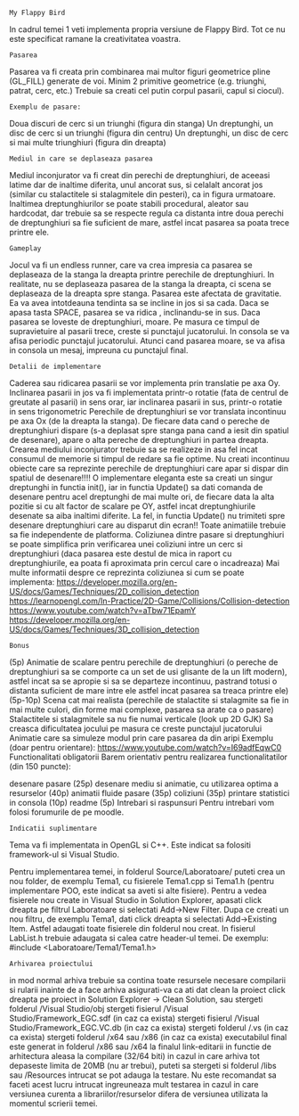 `My Flappy Bird`

In cadrul temei 1 veti implementa propria versiune de Flappy Bird. Tot ce nu este specificat ramane la creativitatea voastra.

`Pasarea`

Pasarea va fi creata prin combinarea mai multor figuri geometrice pline (GL_FILL) generate de voi. Minim 2 primitive geometrice (e.g. triunghi, patrat, cerc, etc.) Trebuie sa creati cel putin corpul pasarii, capul si ciocul).

`Exemplu de pasare:`

Doua discuri de cerc si un triunghi (figura din stanga)
Un dreptunghi, un disc de cerc si un triunghi (figura din centru)
Un dreptunghi, un disc de cerc si mai multe triunghiuri (figura din dreapta)

`Mediul in care se deplaseaza pasarea`

Mediul inconjurator va fi creat din perechi de dreptunghiuri, de aceeasi latime dar de inaltime diferita, unul ancorat sus, si celalalt
ancorat jos (similar cu stalactitele si stalagmitele din pesteri), ca in figura urmatoare. Inaltimea dreptunghiurilor se poate stabili 
procedural, aleator sau hardcodat, dar trebuie sa se respecte regula ca distanta intre doua perechi de dreptunghiuri sa fie suficient 
de mare, astfel incat pasarea sa poata trece printre ele.


`Gameplay`

Jocul va fi un endless runner, care va crea impresia ca pasarea se deplaseaza de la stanga la dreapta printre perechile de dreptunghiuri.
In realitate, nu se deplaseaza pasarea de la stanga la dreapta, ci scena se deplaseaza de la dreapta spre stanga. Pasarea este afectata
de gravitatie. Ea va avea intotdeauna tendinta sa se incline in jos si sa cada. Daca se apasa tasta SPACE, pasarea se va ridica ,
inclinandu-se in sus. Daca pasarea se loveste de dreptunghiuri, moare. Pe masura ce timpul de supravietuire al pasarii trece, creste 
si punctajul jucatorului. In consola se va afisa periodic punctajul jucatorului. Atunci cand pasarea moare, se va afisa in consola un
mesaj, impreuna cu punctajul final.

`Detalii de implementare`

Caderea sau ridicarea pasarii se vor implementa prin translatie pe axa Oy.
Inclinarea pasarii in jos va fi implementata printr-o rotatie (fata de centrul de greutate al pasarii) in sens orar, iar inclinarea 
pasarii in sus, printr-o rotatie in sens trigonometric
Perechile de dreptunghiuri se vor translata incontinuu pe axa Ox (de la dreapta la stanga). De fiecare data cand o pereche de
dreptunghiuri dispare (s-a deplasat spre stanga pana cand a iesit din spatiul de desenare), apare o alta pereche de dreptunghiuri
in partea dreapta. Crearea mediului inconjurator trebuie sa se realizeze in asa fel incat consumul de memorie si timpul de redare 
sa fie optime. Nu creati incontinuu obiecte care sa reprezinte perechile de dreptunghiuri care apar si dispar din spatiul de 
desenare!!!! O implementare eleganta este sa creati un singur dreptunghi in functia init(), iar in functia Update() sa dati 
comanda de desenare pentru acel dreptunghi de mai multe ori, de fiecare data la alta pozitie si cu alt factor de scalare pe OY, 
astfel incat dreptunghiurile desenate sa aiba inaltimi diferite. La fel, in functia Update() nu trimiteti spre desenare dreptunghiuri
care au disparut din ecran!!
Toate animatiile trebuie sa fie independente de platforma.
Coliziunea dintre pasare si dreptunghiuri se poate simplifica prin verificarea unei coliziuni intre un cerc si dreptunghiuri 
(daca pasarea este destul de mica in raport cu dreptunghiurile, ea poata fi aproximata prin cercul care o incadreaza)
Mai multe informatii despre ce reprezinta coliziunea si cum se poate implementa:
https://developer.mozilla.org/en-US/docs/Games/Techniques/2D_collision_detection
https://learnopengl.com/In-Practice/2D-Game/Collisions/Collision-detection
https://www.youtube.com/watch?v=aTbw71EpamY
https://developer.mozilla.org/en-US/docs/Games/Techniques/3D_collision_detection

`Bonus`

(5p) Animatie de scalare pentru perechile de dreptunghiuri (o pereche de dreptunghiuri sa se comporte ca un set de usi glisante de
la un lift modern), astfel incat sa se apropie si sa se departeze incontinuu, pastrand totusi o distanta suficient de mare intre 
ele astfel incat pasarea sa treaca printre ele)
(5p-10p) Scena cat mai realista (perechile de stalactite si stalagmite sa fie in mai multe culori, din forme mai complexe, pasarea
sa arate ca o pasare)
Stalactitele si stalagmitele sa nu fie numai verticale (look up 2D GJK)
Sa creasca dificultatea jocului pe masura ce creste punctajul jucatorului
Animatie care sa simuleze modul prin care pasarea da din aripi
Exemplu (doar pentru orientare): https://www.youtube.com/watch?v=I69adfEqwC0
Functionalitati obligatorii
Barem orientativ pentru realizarea functionalitatilor (din 150 puncte):

desenare pasare (25p)
desenare mediu si animatie, cu utilizarea optima a resurselor (40p)
animatii fluide pasare (35p)
coliziuni (35p)
printare statistici in consola (10p)
readme (5p)
Intrebari si raspunsuri
Pentru intrebari vom folosi forumurile de pe moodle.

`Indicatii suplimentare`

Tema va fi implementata in OpenGL si C++. Este indicat sa folositi framework-ul si Visual Studio.

Pentru implementarea temei, in folderul Source/Laboratoare/ puteti crea un nou folder, de exemplu Tema1, cu fisierele Tema1.cpp si 
Tema1.h (pentru implementare POO, este indicat sa aveti si alte fisiere). Pentru a vedea fisierele nou create in Visual Studio in 
Solution Explorer, apasati click dreapta pe filtrul Laboratoare si selectati Add→New Filter. Dupa ce creati un nou filtru, de exemplu 
Tema1, dati click dreapta si selectati Add→Existing Item. Astfel adaugati toate fisierele din folderul nou creat. In fisierul LabList.h 
trebuie adaugata si calea catre header-ul temei. De exemplu: #include <Laboratoare/Tema1/Tema1.h>

`Arhivarea proiectului`

in mod normal arhiva trebuie sa contina toate resursele necesare compilarii si rularii
inainte de a face arhiva asigurati-va ca ati dat clean la proiect
click dreapta pe proiect in Solution Explorer → Clean Solution, sau
stergeti folderul /Visual Studio/obj
stergeti fisierul /Visual Studio/Framework_EGC.sdf (in caz ca exista)
stergeti fisierul /Visual Studio/Framework_EGC.VC.db (in caz ca exista)
stergeti folderul /.vs (in caz ca exista)
stergeti folderul /x64 sau /x86 (in caz ca exista)
executabilul final este generat in folderul /x86 sau /x64 la finalul link-editarii in functie de arhitectura aleasa la compilare 
(32/64 biti) in cazul in care arhiva tot depaseste limita de 20MB (nu ar trebui), puteti sa stergeti si folderul /libs sau /Resources 
intrucat se pot adauga la testare. Nu este recomandat sa faceti acest lucru intrucat ingreuneaza mult testarea in cazul in care 
versiunea curenta a librariilor/resurselor difera de versiunea utilizata la momentul scrierii temei.

